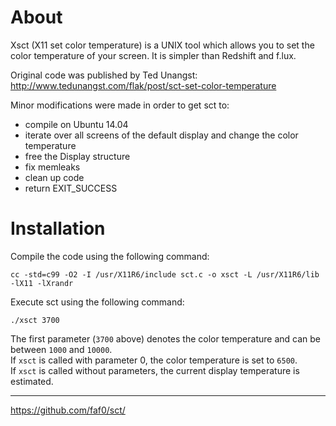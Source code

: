 # About

Xsct (X11 set color temperature) is a UNIX tool which allows you to set the color
temperature of your screen. It is simpler than Redshift and f.lux.

Original code was published by Ted Unangst:
http://www.tedunangst.com/flak/post/sct-set-color-temperature

Minor modifications were made in order to get sct to:
- compile on Ubuntu 14.04
- iterate over all screens of the default display and change the color
  temperature
- free the Display structure
- fix memleaks
- clean up code
- return EXIT_SUCCESS

# Installation

Compile the code using the following command:

~~~
cc -std=c99 -O2 -I /usr/X11R6/include sct.c -o xsct -L /usr/X11R6/lib -lX11 -lXrandr
~~~

Execute sct using the following command:

~~~
./xsct 3700
~~~

The first parameter (`3700` above) denotes the color temperature and can be
between `1000` and `10000`.  
If `xsct` is called with parameter 0, the color temperature is set to `6500`.  
If `xsct` is called without parameters, the current display temperature is estimated.

---

https://github.com/faf0/sct/
